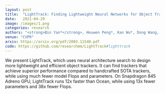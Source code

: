 ```yaml
---
layout: post
title:  "LightTrack: Finding Lightweight Neural Networks for Object Tracking via One-Shot Architecture Search"
date:   2021-04-29
image: /images/1.png
categories: research
authors: "<strong>Bin Yan*</strong>, Houwen Peng*, Kan Wu*, Dong Wang, Jianlong Fu, Huchuan Lu"
venue: "CVPR"
arxiv: https://arxiv.org/pdf/2003.11540.pdf
code: https://github.com/researchmm/LightTrack#lighttrack
---
```


We present LightTrack, which uses neural architecture search to design more lightweight and efficient object trackers. It can find trackers that achieve superior performance compared to handcrafted SOTA trackers, while using much fewer model Flops and parameters. On Snapdragon 845 Adreno GPU, LightTrack runs 12x faster than Ocean, while using 13x fewer parameters and 38x fewer Flops. 